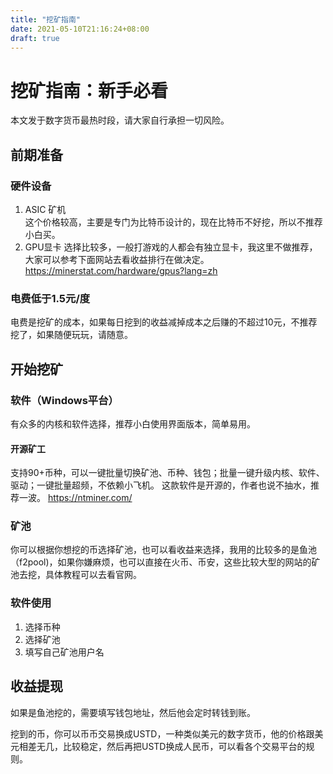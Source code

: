 ```yaml
---
title: "挖矿指南"
date: 2021-05-10T21:16:24+08:00
draft: true
---
```


# 挖矿指南：新手必看

本文发于数字货币最热时段，请大家自行承担一切风险。

## 前期准备

### 硬件设备
1. ASIC 矿机    
    这个价格较高，主要是专门为比特币设计的，现在比特币不好挖，所以不推荐小白买。
2. GPU显卡
    选择比较多，一般打游戏的人都会有独立显卡，我这里不做推荐，大家可以参考下面网站去看收益排行在做决定。
    https://minerstat.com/hardware/gpus?lang=zh
### 电费低于1.5元/度
电费是挖矿的成本，如果每日挖到的收益减掉成本之后赚的不超过10元，不推荐挖了，如果随便玩玩，请随意。

## 开始挖矿
### 软件（Windows平台）
有众多的内核和软件选择，推荐小白使用界面版本，简单易用。

#### 开源矿工
支持90+币种，可以一键批量切换矿池、币种、钱包；批量一键升级内核、软件、驱动；一键批量超频，不依赖小飞机。
这款软件是开源的，作者也说不抽水，推荐一波。
https://ntminer.com/

### 矿池
你可以根据你想挖的币选择矿池，也可以看收益来选择，我用的比较多的是鱼池（f2pool)，如果你嫌麻烦，也可以直接在火币、币安，这些比较大型的网站的矿池去挖，具体教程可以去看官网。

### 软件使用
1. 选择币种
2. 选择矿池
3. 填写自己矿池用户名

## 收益提现
如果是鱼池挖的，需要填写钱包地址，然后他会定时转钱到账。

挖到的币，你可以币币交易换成USTD，一种类似美元的数字货币，他的价格跟美元相差无几，比较稳定，然后再把USTD换成人民币，可以看各个交易平台的规则。




